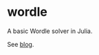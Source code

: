 # wordle

A basic Wordle solver in Julia.

See [blog](https://a-coda.tumblr.com/post/676729126882787328/a-wordle-noodle).
